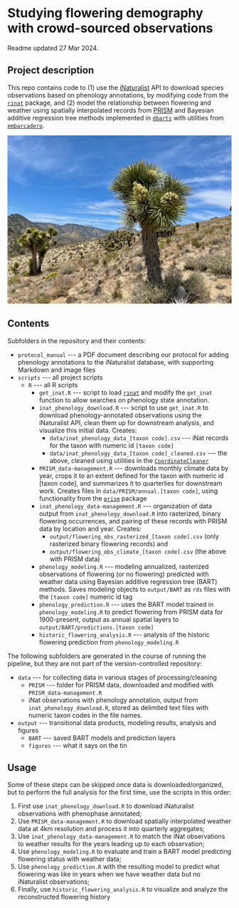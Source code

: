 Studying flowering demography with crowd-sourced observations 
==============================================================

Readme updated 27 Mar 2024. 


Project description
-------------------

This repo contains code to (1) use the [iNaturalist](https://www.inaturalist.org) API to download species observations based on phenology annotations, by modifying code from the [`rinat`](https://cran.r-project.org/web/packages/rinat/index.html) package, and (2) model the relationship between flowering and weather using spatially interpolated records from [PRISM](https://prism.oregonstate.edu) and Bayesian additive regression tree methods implemented in [`dbarts`](https://cran.r-project.org/web/packages/dbarts) with utilities from [`embarcadero`](https://github.com/cjcarlson/embarcadero).


![A Joshua tree with, a conical cluster of white-green flowers on one branch and a cluster of green, golf-ball-sized fruits on another](protocol_manual/Joshua_tree_flowering_fruiting.jpeg "A Joshua tree bearing open flowers and mature fruit, in Walker Pass, California")


Contents
--------

Subfolders in the repository and their contents:
 
- `protocol_manual` --- a PDF document describing our protocol for adding phenology annotations to the iNaturalist database, with supporting Markdown and image files
- `scripts` --- all project scripts
	- `R` --- all R scripts
		- `get_inat.R` --- script to load [`rinat`](https://cran.r-project.org/web/packages/rinat/index.html) and modify the `get_inat` function to allow searches on phenology state annotation.
		- `inat_phenology_download.R` --- script to use `get_inat.R` to download phenology-annotated observations using the iNaturalist API, clean them up for downstream analysis, and visualize this initial data. Creates:
			- `data/inat_phenology_data_[taxon code].csv` --- iNat records for the taxon with numeric id `[taxon code]`
			- `data/inat_phenology_data_[taxon code]_cleaned.csv` --- the above, cleaned using utilities in the [`CoordinateCleaner`](https://ropensci.github.io/CoordinateCleaner/)
		- `PRISM_data-management.R` --- downloads monthly climate data by year, crops it to an extent defined for the  taxon with numeric id [taxon code], and summarizes it to quarterlies for downstream work. Creates files in `data/PRISM/annual.[taxon code]`, using functionality from the [`prism`](https://cran.r-project.org/web/packages/prism/index.html) package
		- `inat_phenology_data-management.R` --- organization of data output from `inat_phenology_download.R` into rasterized, binary flowering occurrences, and pairing of these records with PRISM data by location and year. Creates: 
			- `output/flowering_obs_rasterized_[taxon code].csv` (only rasterized binary flowering records) and 
			- `output/flowering_obs_climate_[taxon code].csv` (the above with PRISM data)
		- `phenology_modeling.R` --- modeling annualized, rasterized observations of flowering (or no flowering) predicted with weather data using Bayesian additive regression tree (BART) methods. Saves modeling objects to `output/BART` as `rds` files with the `[taxon code]` numeric id tag
		- `phenology_prediction.R` --- uses the BART model trained in  `phenology_modeling.R` to predict flowering from PRISM data for 1900-present, output as annual spatial layers to `output/BART/predictions.[taxon code]`
		- `historic_flowering_analysis.R` --- analysis of the historic flowering prediction from `phenology_modeling.R`

The following subfolders are generated in the course of running the pipeline, but they are not part of the version-controlled repository:

- `data` --- for collecting data in various stages of processing/cleaning
	- `PRISM` --- folder for PRISM data, downloaded and modified with `PRISM_data-management.R`
	- iNat observations with phenology annotation, output from `inat_phenology_download.R`, stored as delimited text files with numeric taxon codes in the file names. 
- `output` --- transitional data products, modeling results, analysis and figures
	- `BART` --- saved BART models and prediction layers
	- `figures` --- what it says on the tin
	
	
Usage
-----

Some of these steps can be skipped once data is downloaded/organized, but to perform the full analysis for the first time, use the scripts in this order:

1. First use `inat_phenology_download.R` to download iNaturalist observations with phenophase annotated;
2. Use `PRISM_data-management.R` to download spatially interpolated weather data at 4km resolution and process it into quarterly aggregates;
3. Use `inat_phenology_data-management.R` to match the iNat observations to weather results for the years leading up to each observation;
4. Use `phenology_modeling.R` to evaluate and train a BART model predicting flowering status with weather data; 
5. Use `phenology_prediction.R` with the resulting model to predict what flowering was like in years when we have weather data but no iNaturalist observations;
6. Finally, use `historic_flowering_analysis.R` to visualize and analyze the reconstructed flowering history

